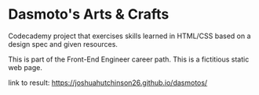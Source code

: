 # Dasmoto's Arts & Crafts

Codecademy project that exercises skills learned in HTML/CSS based on a design spec and given resources.

This is part of the Front-End Engineer career path. This is a fictitious static web page.

link to result: https://joshuahutchinson26.github.io/dasmotos/
